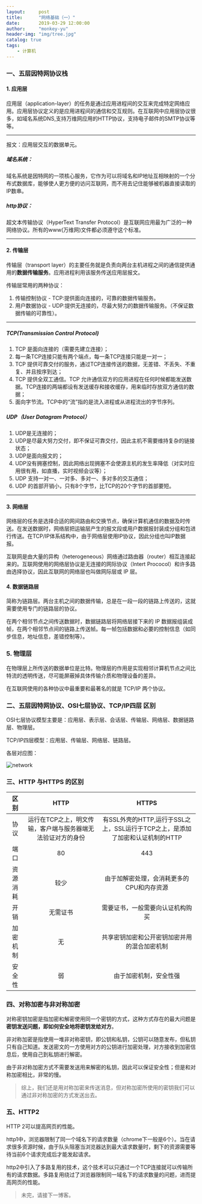 ```yaml
---
layout:     post
title:      "网络基础（一）"
date:       2019-03-29 12:00:00
author:     "monkey-yu"
header-img: "img/tree.jpg"
catalog: true
tags:
    - 计算机
---
```


### 一、五层因特网协议栈 

#### 1. 应用层

应用层（application-layer）的任务是通过应用进程间的交互来完成特定网络应用。应用层协议定义的是应用进程间的通信和交互规则。在互联网中应用层协议很多，如域名系统DNS,支持万维网应用的HTTP协议，支持电子邮件的SMTP协议等等。

------

报文：应用层交互的数据单元。

##### 域名系统：

域名系统是因特网的一项核心服务，它作为可以将域名和IP地址互相映射的一个分布式数据库，能够使人更方便的访问互联网，而不用去记住能够被机器直接读取的IP数串。

##### http协议：

超文本传输协议（HyperText Transfer Protocol）是互联网应用最为广泛的一种网络协议。所有的www(万维网)文件都必须遵守这个标准。

------

#### 2. 传输层

传输层（transport layer）的主要任务就是负责向两台主机进程之间的通信提供通用的**数据传输服务**。应用进程利用该服务传送应用层报文。

传输层常用的两种协议：

1. 传输控制协议 - TCP:提供面向连接的，可靠的数据传输服务。
2. 用户数据协议 - UDP:提供无连接的，尽最大努力的数据传输服务。（不保证数据传输的可靠性）。

------

##### TCP(Transmission Control Protocol)

1. TCP 是面向连接的（需要先建立连接）；
2. 每一条TCP连接只能有两个端点，每一条TCP连接只能是一对一；
3. TCP 提供可靠交付的服务，通过TCP连接传送的数据，无差错、不丢失、不重复、并且按序到达；
4. TCP 提供全双工通信。TCP 允许通信双方的应用进程在任何时候都能发送数据。TCP连接的两端都设有发送缓存和接收缓存，用来临时存放双方通信的数据；
5. 面向字节流。TCP中的“流”指的是流入进程或从进程流出的字节序列。

##### UDP（User Datagram Protocol）

1. UDP是无连接的；
2. UDP是尽最大努力交付，即不保证可靠交付，因此主机不需要维持复杂的链接状态；
3. UDP是面向报文的；
4. UDP没有拥塞控制，因此网络出现拥塞不会使源主机的发生率降低（对实时应用很有用，如直播，实时视频会议等）；
5. UDP 支持一对一、一对多、多对一、多对多的交互通信；
6. UDP 的首部开销小，只有8个字节，比TCP的20个字节的首部要短。

------

#### 3. 网络层

网络层的任务是选择合适的网间路由和交换节点，确保计算机通信的数据及时传送。在发送数据时，网络层把运输层产生的报文段或用户数据报封装成分组和包进行传送。在TCP/IP体系结构中，由于网络层使用IP协议，因此分组也叫IP数据报。

互联网是由大量的异构（heterogeneous）网络通过路由器（router）相互连接起来的。互联网使用的网络层协议是无连接的网际协议（Intert Prococol）和许多路由选择协议，因此互联网的网络层也叫做网际层或 IP 层。

#### 4. 数据链路层

简称为链路层。两台主机之间的数据传输，总是在一段一段的链路上传送的，这就需要使用专门的链路层的协议。

在两个相邻节点之间传送数据时，数据链路层将网络层接下来的 IP 数据报组装成帧，在两个相邻节点间的链路上传送帧。每一帧包括数据和必要的控制信息（如同步信息，地址信息，差错控制等）。

### 5. 物理层

在物理层上所传送的数据单位是比特。物理层的作用是实现相邻计算机节点之间比特流的透明传送，尽可能屏蔽掉具体传输介质和物理设备的差异。

在互联网使用的各种协议中最重要和最著名的就是 TCP/IP 两个协议。

### 二、五层因特网协议、OSI七层协议、TCP/IP四层 区别

OSI七层协议模型主要是：应用层、表示层、会话层、传输层、网络层、数据链路层、物理层。

TCP/IP四层模型：应用层、传输层、网络层、链路层。

各层对应图：

![network](/img/network/network.jpg)

### 三、HTTP 与HTTPS 的区别

|   区别   |                            HTTP                             |                            HTTPS                             |
| :------: | :---------------------------------------------------------: | :----------------------------------------------------------: |
|   协议   | 运行在TCP之上，明文传输，客户端与服务器端无法验证对方的身份 | 有SSL外壳的HTTP,运行于SSL之上，SSL运行于TCP之上，是添加了加密和认证机制的HTTP |
|   端口   |                             80                              |                             443                              |
| 资源消耗 |                            较少                             |          由于加解密处理，会消耗更多的CPU和内存资源           |
|   开销   |                          无需证书                           |               需要证书，一般需要向认证机构购买               |
| 加密机制 |                             无                              |         共享密钥加密和公开密钥加密并用的混合加密机制         |
|  安全性  |                             弱                              |                    由于加密机制，安全性强                    |

### 四、对称加密与非对称加密

对称密钥加密是指加密和解密使用同一个密钥的方式，这种方式存在的最大问题是**密钥发送问题，即如何安全地将密钥发给对方**。

非对称加密是指使用一堆非对称密钥，即公钥和私钥，公钥可以随意发布，但私钥只有自己知道。发送密文的一方使用对方的公钥进行加密处理，对方接收到加密信息后，使用自己到私钥进行解密。

由于非对称加密方式不需要发送用来解密的私钥，因此可以保证安全性；但是和对称加密相比，非常的慢。

> 综上，我们还是用对称加密来传送消息，但对称加密所使用的密钥我们可以通过非对称加密的方式发送出去。

### 五、HTTP2

HTTP 2可以提高网页的性能。

http1中，浏览器限制了同一个域名下的请求数量（chrome下一般是6个）。当在请求很多资源时候，由于队头阻塞当浏览器达到最大请求数量时，剩下的资源需要等待当前6个请求完成后才能发起请求。

http2中引入了多路复用的技术，这个技术可以只通过一个TCP连接就可以传输所有的请求数据。多路复用绕过了浏览器限制同一域名下的请求数量的问题，进而提高网页的性能。

> 未完，请接下一博客。